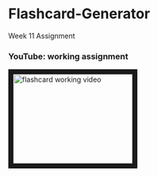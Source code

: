 # Flashcard-Generator
Week 11 Assignment

### YouTube: working assignment
<a href="http://www.youtube.com/watch?feature=player_embedded&v=m4EaPOZ6Uic
" target="_blank"><img src="http://img.youtube.com/vi/m4EaPOZ6Uic/0.jpg" 
alt="flashcard working video" width="240" height="180" border="10" /></a>
